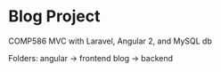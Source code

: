 # Blog Project
COMP586
MVC with Laravel, Angular 2, and MySQL db

Folders:
angular -> frontend
blog -> backend
